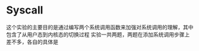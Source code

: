 # Syscall
这个实验的主要目的是通过编写两个系统调用函数来加强对系统调用的理解，其中包含了从用户态到内核态的切换过程
实验一共两题，两题在添加系统调用步骤上差不多，各自的具体是
<!--stackedit_data:
eyJoaXN0b3J5IjpbMTMxODI0MTUzMl19
-->